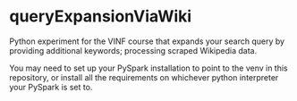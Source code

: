 # queryExpansionViaWiki
Python experiment for the VINF course that expands your search query by providing additional keywords; processing scraped Wikipedia data.

You may need to set up your PySpark installation to point to the venv in this repository, 
or install all the requirements on whichever python interpreter your PySpark is set to.
